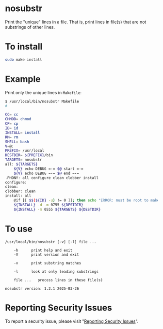 # nosubstr

Print the "unique" lines in a file.  That is, print lines in file(s) that are not substrings of other lines.


# To install

```sh
sudo make install
```


# Example

Print only the unique lines in `Makefile`:

```sh
$ /usr/local/bin/nosubstr Makefile
#

CC= cc
CHMOD= chmod
CP= cp
ID= id
INSTALL= install
RM= rm
SHELL= bash
V=@:
PREFIX= /usr/local
DESTDIR= ${PREFIX}/bin
TARGETS= nosubstr
all: ${TARGETS}
	${V} echo DEBUG =-= $@ start =-=
	${V} echo DEBUG =-= $@ end =-=
.PHONY: all configure clean clobber install
configure:
clean:
clobber: clean
install: all
	@if [[ $$(${ID} -u) != 0 ]]; then echo "ERROR: must be root to make $@" 1>&2; exit 2; fi
	${INSTALL} -d -m 0755 ${DESTDIR}
	${INSTALL} -m 0555 ${TARGETS} ${DESTDIR}
```


# To use

```
/usr/local/bin/nosubstr [-v] [-l] file ...

    -h      print help and exit
    -V      print version and exit

    -v      print substring matches

    -l      look at only leading substrings

    file ...   process lines in these file(s)

nosubstr version: 1.2.1 2025-03-26
```


# Reporting Security Issues

To report a security issue, please visit "[Reporting Security Issues](https://github.com/lcn2/nosubstr/security/policy)".

